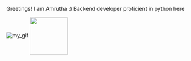 Greetings! I am Amrutha :)
Backend developer proficient in python here 

![my_gif]()
<img align="center" src="[URL_TO_YOUR_IMAGE](https://user-images.githubusercontent.com/38883175/174956608-16c6fa50-2eee-452d-9456-4514431c8673.gif)" height="100" width='100'/></a>
